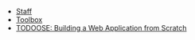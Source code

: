 - [Staff](/staff)
- [Toolbox](/toolbox)
- [TODOOSE: Building a Web Application from Scratch](/todoose)

